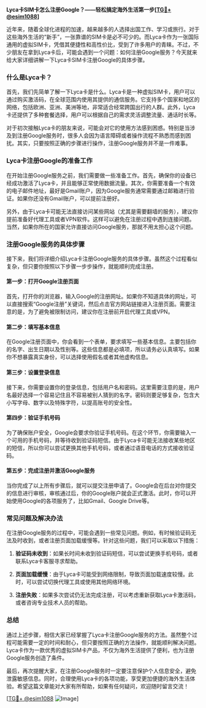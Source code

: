 **Lyca卡SIM卡怎么注册Google？——轻松搞定海外生活第一步[[TG💪+ @esim1088](https://t.me/s/esim1088)]**

近年来，随着全球化进程的加速，越来越多的人选择出国工作、学习或旅行。对于这些海外生活的“新手”，一张靠谱的SIM卡是必不可少的。而Lyca卡作为一张国际通用的虚拟SIM卡，凭借其便捷性和高性价比，受到了许多用户的青睐。不过，不少朋友在拿到Lyca卡后，可能会遇到一个问题：如何注册Google服务？今天就来给大家详细讲解一下Lyca卡SIM卡注册Google的具体步骤。

### 什么是Lyca卡？

首先，我们先简单了解一下Lyca卡是什么。Lyca卡是一种虚拟SIM卡，用户可以通过购买激活码，在全球范围内使用其提供的通信服务。它支持多个国家和地区的网络，包括欧洲、亚洲、美洲等地，非常适合经常跨国出行的人群。此外，Lyca卡还提供了多种套餐选择，用户可以根据自己的需求灵活调整流量、通话时长等。

对于初次接触Lyca卡的朋友来说，可能会对它的使用方法感到困惑。特别是当涉及到注册Google服务时，很多人会因为语言障碍或者操作流程不熟悉而感到困扰。其实，只要按照正确的步骤进行操作，注册Google服务并不是一件难事。

### Lyca卡注册Google的准备工作

在开始注册Google服务之前，我们需要做一些准备工作。首先，确保你的设备已经成功激活了Lyca卡，并且能够正常使用数据流量。其次，你需要准备一个有效的电子邮件地址，最好是Gmail账户，因为Google服务通常需要通过邮箱进行验证。如果你还没有Gmail账户，可以提前注册好。

另外，由于Lyca卡可能无法直接访问某些网站（尤其是需要翻墙的服务），建议你提前准备好代理工具或者VPN软件。这样可以避免在注册过程中遇到连接问题。当然，如果你所在的国家允许直接访问Google服务，那就不用太担心这个问题。

### 注册Google服务的具体步骤

接下来，我们将详细介绍Lyca卡注册Google服务的具体步骤。虽然这个过程看似复杂，但只要你按照以下步骤一步步操作，就能顺利完成注册。

#### 第一步：打开Google注册页面

首先，打开你的浏览器，输入Google的注册网址。如果你不知道具体的网址，可以直接搜索“Google注册”关键词，然后点击官方网站链接进入注册页面。需要注意的是，为了避免被限制访问，建议你在注册前开启代理工具或VPN。

#### 第二步：填写基本信息

在Google注册页面中，你会看到一个表单，要求填写一些基本信息。主要包括你的名字、出生日期以及性别等。这些信息都是必填项，所以请务必认真填写。如果你不想暴露真实身份，可以选择使用假名或者其他虚构信息。

#### 第三步：设置登录信息

接下来，你需要设置你的登录信息，包括用户名和密码。这里需要注意的是，用户名最好选择一个容易记住且不容易被别人猜到的名字。密码则要足够复杂，包含大小写字母、数字以及特殊字符，以提高账号的安全性。

#### 第四步：验证手机号码

为了确保账户安全，Google会要求你验证手机号码。在这个环节，你需要输入一个可用的手机号码，并等待收到验证码短信。由于Lyca卡可能无法接收某些地区的短信，所以你可以尝试更换其他手机号码，或者通过语音电话的方式接收验证码。

#### 第五步：完成注册并激活Google服务

当你完成了以上所有步骤后，就可以提交注册申请了。Google会在后台对你提交的信息进行审核，审核通过后，你的Google账户就会正式激活。此时，你可以开始使用Google的各项服务了，比如Gmail、Google Drive等。

### 常见问题及解决办法

在注册Google服务的过程中，可能会遇到一些常见问题。例如，有时候验证码无法及时收到，或者注册页面加载缓慢等。针对这些问题，我们可以采取以下措施：

1. **验证码未收到**：如果长时间未收到验证码短信，可以尝试更换手机号码，或者联系Lyca卡客服寻求帮助。
   
2. **页面加载缓慢**：由于Lyca卡可能受到网络限制，导致页面加载速度较慢。此时，可以尝试切换代理工具或使用其他网络环境。

3. **注册失败**：如果多次尝试仍无法完成注册，可以考虑重新获取Lyca卡激活码，或者咨询专业技术人员的帮助。

### 总结

通过上述步骤，相信大家已经掌握了Lyca卡注册Google服务的方法。虽然整个过程可能需要一定的时间和耐心，但只要按照正确的方法操作，就能顺利解决问题。Lyca卡作为一款优秀的虚拟SIM卡产品，不仅为海外生活提供了便利，也为注册Google服务创造了条件。

最后，再次提醒大家，在注册Google服务时一定要注意保护个人信息安全，避免泄露敏感信息。同时，合理使用Lyca卡的各项功能，享受更加便捷的海外生活体验。希望这篇文章能对大家有所帮助，如果有任何疑问，欢迎随时留言交流！

[[TG💪+ @esim1088](https://t.me/s/esim1088) ![Image](https://i.postimg.cc/4NQfJmqS/Snipaste-2025-05-13-00-14-12.png)]